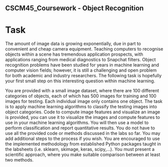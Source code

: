## CSCM45_Coursework - Object Recognition

# Task
The amount of image data is growing exponentially, due in part to convenient and cheap camera equipment. Teaching computers to recognise objects within a scene has tremendous application prospects, with applications ranging from medical diagnostics to Snapchat filters. Object recognition problems have been studied for years in machine learning and computer vision fields; however, it is still a challenging and open problem for both academic and industry researchers. The following task is hopefully your first small step on this interesting question within machine learning.

You are provided with a small image dataset, where there are 100 different categories of objects, each of which has 500 images for training and 100 images for testing. Each individual image only contains one object. The task is to apply machine learning algorithms to classify the testing images into object categories. Code to compute image features and visualize an image is provided, you can use it to visualize the images and compute features to use in your machine learning algorithms. You will then use a model to perform classification and report quantitative results. You do not have to use all the provided code or methods discussed in the labs so far. You may add additional steps to the process if you wish. You are encouraged to use the implemented methodology from established Python packages taught in the labsheets (i.e. sklearn, skimage, keras, scipy,…). You must present a scientific approach, where you make suitable comparison between at least two methods.
